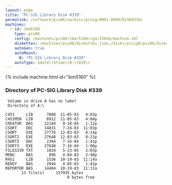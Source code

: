 ```yaml
---
layout: page
title: "PC-SIG Library Disk #339"
permalink: /software/pcx86/sw/misc/pcsig/0001-0999/DISK0339/
machines:
  - id: ibm5160
    type: pcx86
    config: /machines/pcx86/ibm/5160/cga/256kb/machine.xml
    diskettes: /machines/pcx86/diskettes.json,/disks/pcsig0/pcx86/diskettes.json
    autoGen: true
    autoMount:
      B: "PC-SIG Library Disk #339"
    autoType: $date\r$time\rB:\rDIR\r
---
```


{% include machine.html id="ibm5160" %}

### Directory of PC-SIG Library Disk #339

     Volume in drive A has no label
     Directory of A:\

    C451     LIB      7808  11-05-83   4:03p
    C451MIN  LIB      6912  11-05-83   4:04p
    CREATOR  BAS     22144   9-18-84   1:12p
    CSORT    DOC     14831   7-24-83  11:03p
    CSORT    EXE     27776  12-03-83   8:14p
    CSORT2   EXE     27648  12-03-83   8:21p
    CSORT3   DOC      2304   7-16-84   1:41p
    CSORT3   EXE     27648   7-16-84   1:06p
    FILES339 TXT      1024   5-23-85   2:03p
    MENU     BAS       896   4-04-83   2:40p
    R451     LIB      1536  10-19-83  11:14a
    REKEY    BAS      2944   4-05-83   1:41p
    REPORTOR BAS     14464  10-19-83  11:11a
           13 file(s)     157935 bytes
                               0 bytes free
